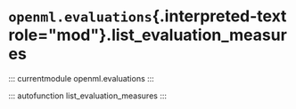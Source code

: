 # `openml.evaluations`{.interpreted-text role="mod"}.list_evaluation_measures

::: currentmodule
openml.evaluations
:::

::: autofunction
list_evaluation_measures
:::

<div class="clearer"></div>
